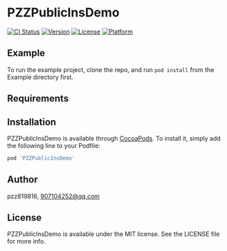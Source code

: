 # PZZPublicInsDemo

[![CI Status](https://img.shields.io/travis/PZZ/PZZPublicInsDemo.svg?style=flat)](https://travis-ci.org/PZZ/PZZPublicInsDemo)
[![Version](https://img.shields.io/cocoapods/v/PZZPublicInsDemo.svg?style=flat)](https://cocoapods.org/pods/PZZPublicInsDemo)
[![License](https://img.shields.io/cocoapods/l/PZZPublicInsDemo.svg?style=flat)](https://cocoapods.org/pods/PZZPublicInsDemo)
[![Platform](https://img.shields.io/cocoapods/p/PZZPublicInsDemo.svg?style=flat)](https://cocoapods.org/pods/PZZPublicInsDemo)

## Example

To run the example project, clone the repo, and run `pod install` from the Example directory first.

## Requirements

## Installation

PZZPublicInsDemo is available through [CocoaPods](https://cocoapods.org). To install
it, simply add the following line to your Podfile:

```ruby
pod 'PZZPublicInsDemo'
```

## Author

pzz819816, 907104252@qq.com

## License

PZZPublicInsDemo is available under the MIT license. See the LICENSE file for more info.

